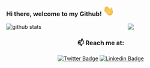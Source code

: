 

  ### Hi there, welcome to my Github! <img src="https://github.com/ABSphreak/ABSphreak/blob/master/gifs/Hi.gif" width="30px">
  ![github stats](https://github-readme-stats.vercel.app/api?username=shikhacodes&show_icons=true) <img align='right' src="https://user-images.githubusercontent.com/64718956/95015370-13000300-066a-11eb-8133-db4921356b2e.gif" width="180">

 
<div align="center">
  
 ### 📫 Reach me at:

 [![Twitter Badge](https://img.shields.io/badge/-@deadlydestny-1ca0f1?style=flat-square&labelColor=1ca0f1&logo=twitter&logoColor=white&link=https://twitter.com/deadlydestny)](https://twitter.com/deadlydestny)
 [![Linkedin Badge](https://img.shields.io/badge/-Shikha%20Rajpoot-blue?style=flat-square&logo=Linkedin&logoColor=white&link=https://www.linkedin.com/in/shikharajpoot/)](https://www.linkedin.com/in/shikharajpoot/)

</div>

<!--
**shikhacodes/shikhacodes** is a ✨ _special_ ✨ repository because its `README.md` (this file) appears on your GitHub profile.

Here are some ideas to get you started:

- 🔭 I’m currently working on ...
- 🌱 I’m currently learning ...
- 👯 I’m looking to collaborate on ...
- 🤔 I’m looking for help with ...
- 💬 Ask me about ...
- 📫 How to reach me: ...
- 😄 Pronouns: ...
- ⚡ Fun fact: ...
-->
